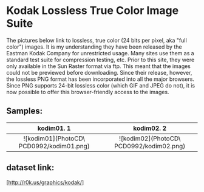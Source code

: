 #  Kodak Lossless True Color Image Suite

The pictures below link to lossless, true color (24 bits per pixel, aka "full color") images.  It is my understanding they have been released by the Eastman Kodak Company for unrestricted usage.  Many sites use them as a standard test suite for compression testing, etc.
Prior to this site, they were only available in the Sun Raster format via ftp.  This meant that the images could not be previewed before downloading.  Since their release, however, the lossless PNG format has been incorporated into all the major browsers.  Since PNG supports 24-bit lossless color (which GIF and JPEG do not), it is now possible to offer this browser-friendly access to the images.

	
## Samples:

kodim01. 1                     |  kodim02. 2
:-------------------------:|:-------------------------:
![kodim01](PhotoCD\ PCD0992/kodim01.png) |  ![kodim02](PhotoCD\ PCD0992/kodim02.png)


## dataset link: 
[http://r0k.us/graphics/kodak/]
